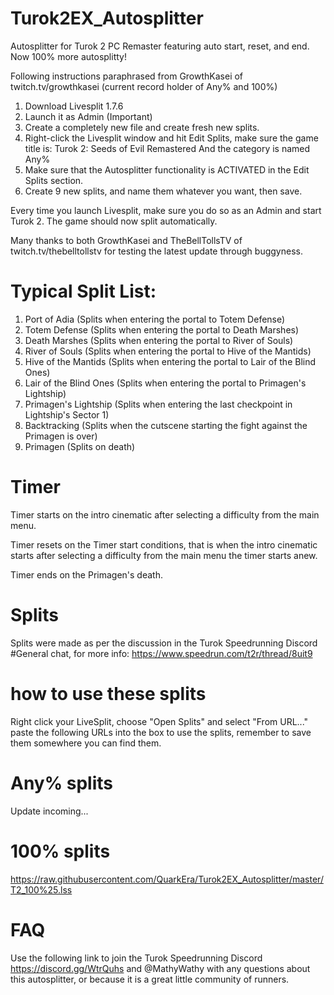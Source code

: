 # Turok2EX_Autosplitter
Autosplitter for Turok 2 PC Remaster featuring auto start, reset, and end. Now 100% more autosplitty!

Following instructions paraphrased from GrowthKasei of twitch.tv/growthkasei (current record holder of Any% and 100%)

1. Download Livesplit 1.7.6 
2. Launch it as Admin (Important) 
3. Create a completely new file and create fresh new splits.
4. Right-click the Livesplit window and hit Edit Splits, make sure the game title is: Turok 2: Seeds of Evil Remastered And the category is named Any% 
5. Make sure that the Autosplitter functionality is ACTIVATED in the Edit Splits section.
6. Create 9 new splits, and name them whatever you want, then save.

Every time you launch Livesplit, make sure you do so as an Admin and start Turok 2. The game should now split automatically.

Many thanks to both GrowthKasei and TheBellTollsTV of twitch.tv/thebelltollstv for testing the latest update through buggyness.

# Typical Split List: 
1. Port of Adia (Splits when entering the portal to Totem Defense) 
2. Totem Defense (Splits when entering the portal to Death Marshes) 
3. Death Marshes (Splits when entering the portal to River of Souls)
4. River of Souls (Splits when entering the portal to Hive of the Mantids) 
5. Hive of the Mantids (Splits when entering the portal to Lair of the Blind Ones) 
6. Lair of the Blind Ones (Splits when entering the portal to Primagen's Lightship) 
7. Primagen's Lightship (Splits when entering the last checkpoint in Lightship's Sector 1) 
8. Backtracking (Splits when the cutscene starting the fight against the Primagen is over) 
9. Primagen (Splits on death)	

# Timer
		
Timer starts on the intro cinematic after selecting a difficulty from the main menu.

Timer resets on the Timer start conditions, that is when the intro cinematic starts after selecting a difficulty from the main menu the timer starts anew.

Timer ends on the Primagen's death.

# Splits
		
Splits were made as per the discussion in the Turok Speedrunning Discord #General chat, for more info: https://www.speedrun.com/t2r/thread/8uit9

# how to use these splits
Right click your LiveSplit, choose "Open Splits" and select "From URL..." paste the following URLs into the box to use the splits, remember to save them somewhere you can find them. 

# Any% splits
Update incoming...

# 100% splits
https://raw.githubusercontent.com/QuarkEra/Turok2EX_Autosplitter/master/T2_100%25.lss

# FAQ
Use the following link to join the Turok Speedrunning Discord https://discord.gg/WtrQuhs and @MathyWathy with any questions about this autosplitter, or because it is a great little community of runners.
